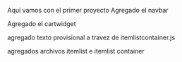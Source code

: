 Aqui vamos con el primer proyecto
Agregado el navbar

Agregado el cartwidget

agregado texto provisional a travez de itemlistcontainer.js

agregados archivos itemlist e itemlist container
